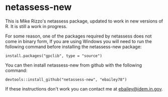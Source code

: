 netassess-new
=============

This is Mike Rizzo's netassess package, updated to work in new versions of R. It is still a work in progress. 

For some reason, one of the packages required by netassess does not come in binary form, If you are using Windows you will need to run the following command before installing the netassess-new package:

```install.packages("gpclib", type = "source")```

You can then install netassess-new from github with the following command:

```devtools::install_github("netassess-new", "ebailey78")```

If these instructions don't work you can contact me at ebailey@idem.in.gov.
